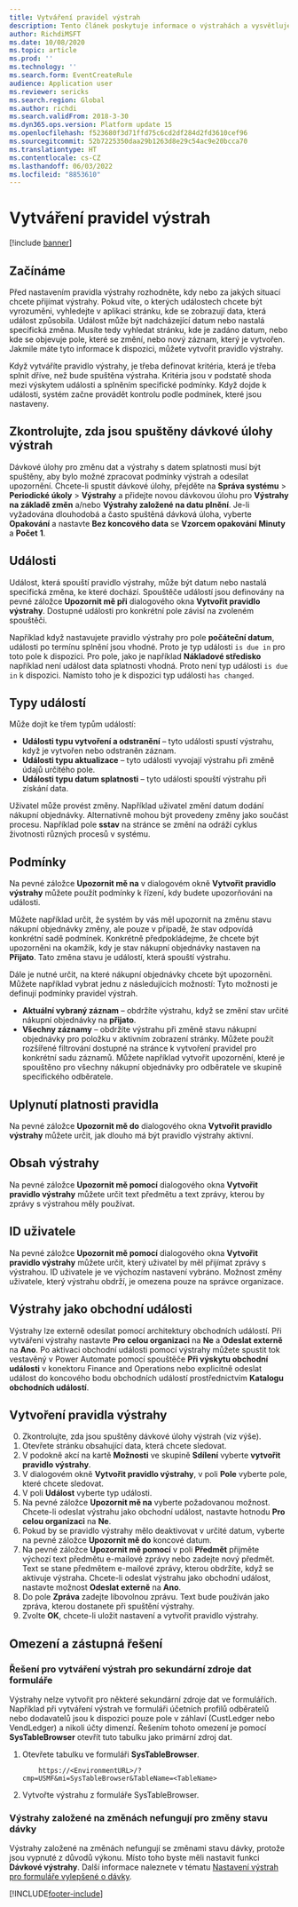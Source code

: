 ```yaml
---
title: Vytváření pravidel výstrah
description: Tento článek poskytuje informace o výstrahách a vysvětluje, jak vytvořit pravidlo výstrahy.
author: RichdiMSFT
ms.date: 10/08/2020
ms.topic: article
ms.prod: ''
ms.technology: ''
ms.search.form: EventCreateRule
audience: Application user
ms.reviewer: sericks
ms.search.region: Global
ms.author: richdi
ms.search.validFrom: 2018-3-30
ms.dyn365.ops.version: Platform update 15
ms.openlocfilehash: f523680f3d71ffd75c6cd2df284d2fd3610cef96
ms.sourcegitcommit: 52b7225350daa29b1263d8e29c54ac9e20bcca70
ms.translationtype: HT
ms.contentlocale: cs-CZ
ms.lasthandoff: 06/03/2022
ms.locfileid: "8853610"
---
```

# <a name="create-alert-rules"></a>Vytváření pravidel výstrah

[!include [banner](../includes/banner.md)]

## <a name="getting-started"></a>Začínáme

Před nastavením pravidla výstrahy rozhodněte, kdy nebo za jakých situací chcete přijímat výstrahy. Pokud víte, o kterých událostech chcete být vyrozuměni, vyhledejte v aplikaci stránku, kde se zobrazují data, která událost způsobila. Událost může být nadcházející datum nebo nastalá specifická změna. Musíte tedy vyhledat stránku, kde je zadáno datum, nebo kde se objevuje pole, které se změní, nebo nový záznam, který je vytvořen. Jakmile máte tyto informace k dispozici, můžete vytvořit pravidlo výstrahy.

Když vytváříte pravidlo výstrahy, je třeba definovat kritéria, která je třeba splnit dříve, než bude spuštěna výstraha. Kritéria jsou v podstatě shoda mezi výskytem události a splněním specifické podmínky. Když dojde k události, systém začne provádět kontrolu podle podmínek, které jsou nastaveny.

## <a name="ensure-the-alert-batch-jobs-are-running"></a>Zkontrolujte, zda jsou spuštěny dávkové úlohy výstrah

Dávkové úlohy pro změnu dat a výstrahy s datem splatnosti musí být spuštěny, aby bylo možné zpracovat podmínky výstrah a odesílat upozornění. Chcete-li spustit dávkové úlohy, přejděte na **Správa systému** > **Periodické úkoly** > **Výstrahy** a přidejte novou dávkovou úlohu pro **Výstrahy na základě změn** a/nebo **Výstrahy založené na datu plnění**. Je-li vyžadována dlouhodobá a často spuštěná dávková úloha, vyberte **Opakování** a nastavte **Bez koncového data** se **Vzorcem opakování** **Minuty** a **Počet** **1**.

## <a name="events"></a>Události

Událost, která spouští pravidlo výstrahy, může být datum nebo nastalá specifická změna, ke které dochází. Spouštěče událostí jsou definovány na pevné záložce **Upozornit mě při** dialogového okna **Vytvořit pravidlo výstrahy**. Dostupné události pro konkrétní pole závisí na zvoleném spouštěči.

Například když nastavujete pravidlo výstrahy pro pole **počáteční datum**, události po termínu splnění jsou vhodné. Proto je typ události `is due in` pro toto pole k dispozici. Pro pole, jako je například **Nákladové středisko** například není událost data splatnosti vhodná. Proto není typ události `is due in` k dispozici. Namísto toho je k dispozici typ události `has changed`.

## <a name="event-types"></a>Typy událostí

Může dojít ke třem typům událostí:

- **Události typu vytvoření a odstranění** – tyto události spustí výstrahu, když je vytvořen nebo odstraněn záznam.
- **Události typu aktualizace** – tyto události vyvojají výstrahu při změně údajů určitého pole.
- **Události typu datum splatnosti** – tyto události spouští výstrahu při získání data.
    
Uživatel může provést změny. Například uživatel změní datum dodání nákupní objednávky. Alternativně mohou být provedeny změny jako součást procesu. Například pole **sstav** na stránce se změní na odráží cyklus životnosti různých procesů v systému.

## <a name="conditions"></a>Podmínky

Na pevné záložce **Upozornit mě na** v dialogovém okně **Vytvořit pravidlo výstrahy** můžete použít podmínky k řízení, kdy budete upozorňováni na události.

Můžete například určit, že systém by vás měl upozornit na změnu stavu nákupní objednávky změny, ale pouze v případě, že stav odpovídá konkrétní sadě podmínek. Konkrétně předpokládejme, že chcete být upozorněni na okamžik, kdy je stav nákupní objednávky nastaven na **Přijato**. Tato změna stavu je událostí, která spouští výstrahu.

Dále je nutné určit, na které nákupní objednávky chcete být upozorněni. Můžete například vybrat jednu z následujících možností: Tyto možnosti je definují podmínky pravidel výstrah.

- **Aktuální vybraný záznam** – obdržíte výstrahu, když se změní stav určité nákupní objednávky na **přijato**.
- **Všechny záznamy** – obdržíte výstrahu při změně stavu nákupní objednávky pro položku v aktivním zobrazení stránky. Můžete použít rozšířené filtrování dostupné na stránce k vytvoření pravidel pro konkrétní sadu záznamů. Můžete například vytvořit upozornění, které je spouštěno pro všechny nákupní objednávky pro odběratele ve skupině specifického odběratele.
    
## <a name="expiry-of-rule"></a>Uplynutí platnosti pravidla

Na pevné záložce **Upozornit mě do** dialogového okna **Vytvořit pravidlo výstrahy** můžete určit, jak dlouho má být pravidlo výstrahy aktivní.

## <a name="alert-contents"></a>Obsah výstrahy

Na pevné záložce **Upozornit mě pomocí** dialogového okna **Vytvořit pravidlo výstrahy** můžete určit text předmětu a text zprávy, kterou by zprávy s výstrahou měly používat.

## <a name="user-id"></a>ID uživatele

Na pevné záložce **Upozornit mě pomocí** dialogového okna **Vytvořit pravidlo výstrahy** můžete určit, který uživatel by měl přijímat zprávy s výstrahou. ID uživatele je ve výchozím nastavení vybráno. Možnost změny uživatele, který výstrahu obdrží, je omezena pouze na správce organizace.

## <a name="alerts-as-business-events"></a>Výstrahy jako obchodní události

Výstrahy lze externě odesílat pomocí architektury obchodních událostí. Při vytváření výstrahy nastavte **Pro celou organizaci** na **Ne** a **Odeslat externě** na **Ano**. Po aktivaci obchodní události pomocí výstrahy můžete spustit tok vestavěný v Power Automate pomocí spouštěče **Při výskytu obchodní události** v konektoru Finance and Operations nebo explicitně odeslat událost do koncového bodu obchodních událostí prostřednictvím **Katalogu obchodních událostí**.

## <a name="create-an-alert-rule"></a>Vytvoření pravidla výstrahy

0. Zkontrolujte, zda jsou spuštěny dávkové úlohy výstrah (viz výše).
1. Otevřete stránku obsahující data, která chcete sledovat.
2. V podokně akcí na kartě **Možnosti** ve skupině **Sdílení** vyberte **vytvořit pravidlo výstrahy**.
3. V dialogovém okně **Vytvořit pravidlo výstrahy**, v poli **Pole** vyberte pole, které chcete sledovat.
4. V poli **Událost** vyberte typ události.
5. Na pevné záložce **Upozornit mě na** vyberte požadovanou možnost. Chcete-li odeslat výstrahu jako obchodní událost, nastavte hotnodu **Pro celou organizaci** na **Ne**.
6. Pokud by se pravidlo výstrahy mělo deaktivovat v určité datum, vyberte na pevné záložce **Upozornit mě do** koncové datum.
7. Na pevné záložce **Upozornit mě pomocí** v poli **Předmět** přijměte výchozí text předmětu e-mailové zprávy nebo zadejte nový předmět. Text se stane předmětem e-mailové zprávy, kterou obdržíte, když se aktivuje výstraha. Chcete-li odeslat výstrahu jako obchodní událost, nastavte možnost **Odeslat externě** na **Ano**.
8. Do pole **Zpráva** zadejte libovolnou zprávu. Text bude používán jako zpráva, kterou dostanete při spuštění výstrahy.
9. Zvolte **OK**, chcete-li uložit nastavení a vytvořit pravidlo výstrahy.

## <a name="limitations-and-workarounds"></a>Omezení a zástupná řešení

### <a name="workaround-for-creating-alerts-for-the-secondary-data-sources-of-a-form"></a>Řešení pro vytváření výstrah pro sekundární zdroje dat formuláře
Výstrahy nelze vytvořit pro některé sekundární zdroje dat ve formulářích. Například při vytváření výstrah ve formuláři účetních profilů odběratelů nebo dodavatelů jsou k dispozici pouze pole v záhlaví (CustLedger nebo VendLedger) a nikoli účty dimenzí. Řešením tohoto omezení je pomocí **SysTableBrowser** otevřít tuto tabulku jako primární zdroj dat. 
1. Otevřete tabulku ve formuláři **SysTableBrowser**.
    ```
        https://<EnvironmentURL>/?cmp=USMF&mi=SysTableBrowser&TableName=<TableName>
    ```
2. Vytvořte výstrahu z formuláře SysTableBrowser.

### <a name="change-based-alerts-do-not-work-for-batch-status-changes"></a>Výstrahy založené na změnách nefungují pro změny stavu dávky
Výstrahy založené na změnách nefungují se změnami stavu dávky, protože jsou vypnuté z důvodů výkonu. Místo toho byste měli nastavit funkci **Dávkové výstrahy**. Další informace naleznete v tématu [Nastavení výstrah pro formuláře vylepšené o dávky](../../dev-itpro/sysadmin/alerts.md#set-up-alerts-for-batch-enhanced-forms).


[!INCLUDE[footer-include](../../../includes/footer-banner.md)]